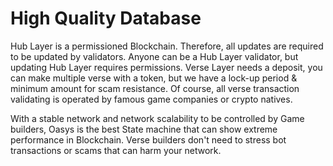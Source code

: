 # High Quality Database

Hub Layer is a permissioned Blockchain. Therefore, all updates are required to be updated by validators. Anyone can be a Hub Layer validator, but updating Hub Layer requires permissions. 
Verse Layer needs a deposit, you can make multiple verse with a token, but we have a lock-up period & minimum amount for scam resistance. 
Of course, all verse transaction validating is operated by famous game companies or crypto natives. 

With a stable network and network scalability to be controlled by Game builders, Oasys is the best State machine that can show extreme performance in Blockchain.
Verse builders don't need to stress bot transactions or scams that can harm your network. 
